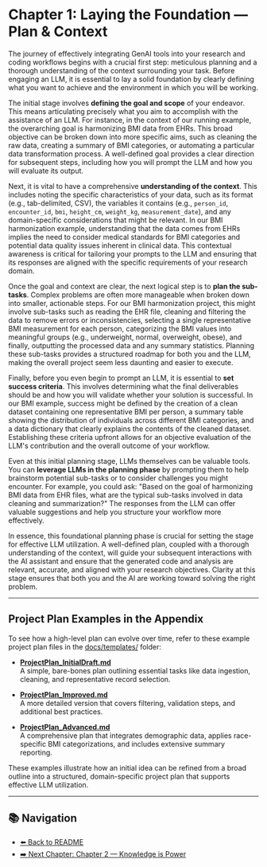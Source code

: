 # Chapter 1: Laying the Foundation — Plan & Context

The journey of effectively integrating GenAI tools into your research and coding workflows begins with a crucial first step: meticulous planning and a thorough understanding of the context surrounding your task. Before engaging an LLM, it is essential to lay a solid foundation by clearly defining what you want to achieve and the environment in which you will be working.

The initial stage involves **defining the goal and scope** of your endeavor. This means articulating precisely what you aim to accomplish with the assistance of an LLM. For instance, in the context of our running example, the overarching goal is harmonizing BMI data from EHRs. This broad objective can be broken down into more specific aims, such as cleaning the raw data, creating a summary of BMI categories, or automating a particular data transformation process. A well-defined goal provides a clear direction for subsequent steps, including how you will prompt the LLM and how you will evaluate its output.

Next, it is vital to have a comprehensive **understanding of the context**. This includes noting the specific characteristics of your data, such as its format (e.g., tab-delimited, CSV), the variables it contains (e.g., `person_id`, `encounter_id`, `bmi`, `height_cm`, `weight_kg`, `measurement_date`), and any domain-specific considerations that might be relevant. In our BMI harmonization example, understanding that the data comes from EHRs implies the need to consider medical standards for BMI categories and potential data quality issues inherent in clinical data. This contextual awareness is critical for tailoring your prompts to the LLM and ensuring that its responses are aligned with the specific requirements of your research domain.

Once the goal and context are clear, the next logical step is to **plan the sub-tasks**. Complex problems are often more manageable when broken down into smaller, actionable steps. For our BMI harmonization project, this might involve sub-tasks such as reading the EHR file, cleaning and filtering the data to remove errors or inconsistencies, selecting a single representative BMI measurement for each person, categorizing the BMI values into meaningful groups (e.g., underweight, normal, overweight, obese), and finally, outputting the processed data and any summary statistics. Planning these sub-tasks provides a structured roadmap for both you and the LLM, making the overall project seem less daunting and easier to execute.

Finally, before you even begin to prompt an LLM, it is essential to **set success criteria**. This involves determining what the final deliverables should be and how you will validate whether your solution is successful. In our BMI example, success might be defined by the creation of a clean dataset containing one representative BMI per person, a summary table showing the distribution of individuals across different BMI categories, and a data dictionary that clearly explains the contents of the cleaned dataset. Establishing these criteria upfront allows for an objective evaluation of the LLM's contribution and the overall outcome of your workflow.

Even at this initial planning stage, LLMs themselves can be valuable tools. You can **leverage LLMs in the planning phase** by prompting them to help brainstorm potential sub-tasks or to consider challenges you might encounter. For example, you could ask: "Based on the goal of harmonizing BMI data from EHR files, what are the typical sub-tasks involved in data cleaning and summarization?" The responses from the LLM can offer valuable suggestions and help you structure your workflow more effectively.

In essence, this foundational planning phase is crucial for setting the stage for effective LLM utilization. A well-defined plan, coupled with a thorough understanding of the context, will guide your subsequent interactions with the AI assistant and ensure that the generated code and analysis are relevant, accurate, and aligned with your research objectives. Clarity at this stage ensures that both you and the AI are working toward solving the right problem.

---

## **Project Plan Examples in the Appendix**

To see how a high-level plan can evolve over time, refer to these example project plan files in the [docs/templates/](../docs/templates/) folder:

- **[ProjectPlan_InitialDraft.md](../docs/templates/ProjectPlan_InitialDraft.md)**  
  A simple, bare-bones plan outlining essential tasks like data ingestion, cleaning, and representative record selection.

- **[ProjectPlan_Improved.md](../docs/templates/ProjectPlan_Improved.md)**  
  A more detailed version that covers filtering, validation steps, and additional best practices.

- **[ProjectPlan_Advanced.md](../docs/templates/ProjectPlan_Advanced.md)**  
  A comprehensive plan that integrates demographic data, applies race-specific BMI categorizations, and includes extensive summary reporting.

These examples illustrate how an initial idea can be refined from a broad outline into a structured, domain-specific project plan that supports effective LLM utilization.

---

## 📚 Navigation

- [⬅️ Back to README](../README.md)
- [➡️ Next Chapter: Chapter 2 — Knowledge is Power](Chapter02_KnowledgeIsPower.md)
